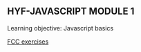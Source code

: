 ## HYF-JAVASCRIPT MODULE 1

Learning objective: Javascript basics

[FCC exercises](https://www.freecodecamp.org/)

